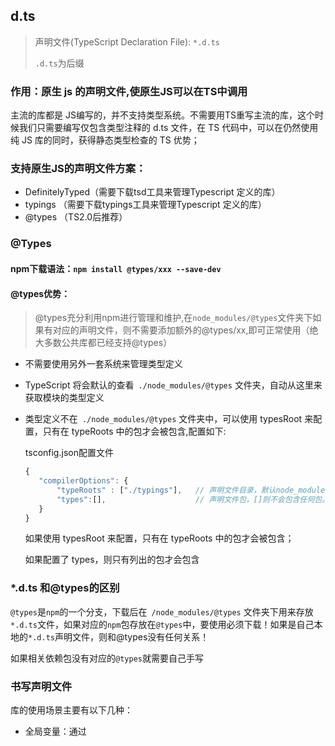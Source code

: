 ## d.ts

> 声明文件(TypeScript Declaration File): `*.d.ts`
>
> `.d.ts`为后缀

### 作用：原生 js 的声明文件,使原生JS可以在TS中调用

主流的库都是 JS编写的，并不支持类型系统。不需要用TS重写主流的库，这个时候我们只需要编写仅包含类型注释的 d.ts 文件，在 TS 代码中，可以在仍然使用纯 JS 库的同时，获得静态类型检查的 TS 优势；

### 支持原生JS的声明文件方案：

-  DefinitelyTyped（需要下载tsd工具来管理Typescript 定义的库）
- typings （需要下载typings工具来管理Typescript 定义的库）
- @types  （TS2.0后推荐）

### @Types

#### npm下载语法：`npm install @types/xxx --save-dev`

#### @types优势：

> @types充分利用npm进行管理和维护,在`node_modules/@types`文件夹下如果有对应的声明文件，则不需要添加额外的@types/xx,即可正常使用（绝大多数公共库都已经支持@types）

- 不需要使用另外一套系统来管理类型定义

- TypeScript 将会默认的查看` ./node_modules/@types` 文件夹，自动从这里来获取模块的类型定义

- 类型定义不在` ./node_modules/@types` 文件夹中，可以使用 typesRoot 来配置，只有在 typeRoots 中的包才会被包含,配置如下:

  tsconfig.json配置文件

  ```javascript
  {
     "compilerOptions": {
         "typeRoots" : ["./typings"],   // 声明文件目录，默认node_modules/@types
         "types":[],                    // 声明文件包，[]则不会包含任何包。
     }
  }
  ```

  如果使用 typesRoot 来配置，只有在 typeRoots 中的包才会被包含；

  如果配置了 types，则只有列出的包才会包含

### *.d.ts 和@types的区别

`@types`是`npm`的一个分支，下载后在` /node_modules/@types` 文件夹下用来存放`*.d.ts`文件，如果对应的`npm`包存放在`@types`中，要使用必须下载！如果是自己本地的`*.d.ts`声明文件，则和@types没有任何关系！

如果相关依赖包没有对应的`@types`就需要自己手写

### 书写声明文件

库的使用场景主要有以下几种：

- 全局变量：通过 <script> 标签引入第三方库，注入全局变量
- npm 包：通过 import foo from 'foo' 导入，符合 ES6 模块规范
- UMD 库：既可以通过 <script> 标签引入，又可以通过 import 导入
- 直接扩展全局变量：通过 <script> 标签引入后，改变一个全局变量的结构
- 在 npm 包或 UMD 库中扩展全局变量：引用 npm 包或 UMD 库后，改变一个全局变量的结构
- 模块插件：通过 <script> 或 import 导入后，改变另一个模块的结构